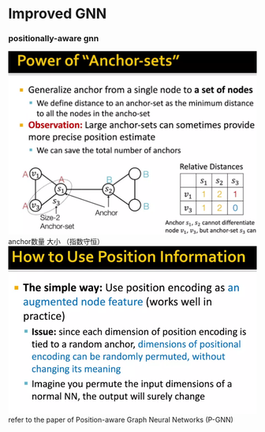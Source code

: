 # Improved GNN

### positionally-aware gnn
![alt text](image.png)
anchor数量 大小 （指数守恒）
![alt text](image-1.png)
refer to the paper of Position-aware Graph Neural Networks (P-GNN)

